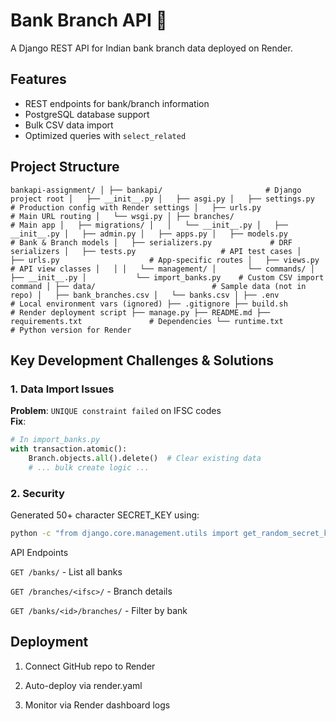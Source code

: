 # Bank Branch API 🏦

A Django REST API for Indian bank branch data deployed on Render.

## Features
- REST endpoints for bank/branch information
- PostgreSQL database support
- Bulk CSV data import
- Optimized queries with `select_related`

## Project Structure
``bankapi-assignment/
│
├── bankapi/                       # Django project root
│   ├── __init__.py
│   ├── asgi.py
│   ├── settings.py                # Production config with Render settings
│   ├── urls.py                    # Main URL routing
│   └── wsgi.py
│
├── branches/                      # Main app
│   ├── migrations/
│   │   └── __init__.py
│   ├── __init__.py
│   ├── admin.py
│   ├── apps.py
│   ├── models.py                  # Bank & Branch models
│   ├── serializers.py             # DRF serializers
│   ├── tests.py                   # API test cases
│   ├── urls.py                    # App-specific routes
│   ├── views.py                   # API view classes
│   │
│   └── management/
│       └── commands/
│           ├── __init__.py
│           └── import_banks.py    # Custom CSV import command
│
├── data/                          # Sample data (not in repo)
│   ├── bank_branches.csv
│   └── banks.csv
│
├── .env                           # Local environment vars (ignored)
├── .gitignore
├── build.sh                       # Render deployment script
├── manage.py
├── README.md
├── requirements.txt               # Dependencies
└── runtime.txt                    # Python version for Render
``

## Key Development Challenges & Solutions

### 1. Data Import Issues
**Problem**: `UNIQUE constraint failed` on IFSC codes  
**Fix**:
```python
# In import_banks.py
with transaction.atomic():
    Branch.objects.all().delete()  # Clear existing data
    # ... bulk create logic ...
```

### 2. Security
Generated 50+ character SECRET_KEY using:
```bash
python -c "from django.core.management.utils import get_random_secret_key; print(get_random_secret_key())"
```

API Endpoints

`GET /banks/` - List all banks

`GET /branches/<ifsc>/` - Branch details

`GET /banks/<id>/branches/` - Filter by bank

## Deployment

1. Connect GitHub repo to Render

2. Auto-deploy via render.yaml

3. Monitor via Render dashboard logs
